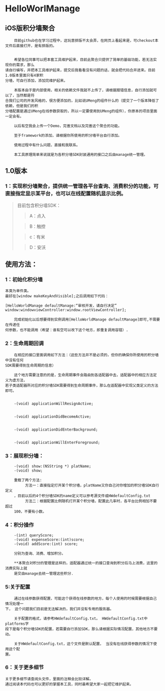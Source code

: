HelloWorlManage
===============

iOS版积分墙聚合
---------------

	    目前github也在学习过程中，这玩意排版不太会弄，在网页上看起来是，可checkout本文件后直接打开，是有排版的。
	

	    希望各位同事可以把本套工具维护起来，目前此聚合只提供了简单的基础功能，若无法实现你的需求，那么
	请自行编写，并把本工具维护起来，提交后我看看没有问题的话，就会把代码合并进来。目前1.0版本里面只有4家积
	分墙，可自行添加，添加完维护起来。

	    本版本由于是内部使用，相关的依赖文件我就不上传了，请根据报错信息，自行添加就可以了，当然都是符
	合我们公司的开发风格的，很方便添加的，比如说UMeng的组件什么的（提交了一个版本降低了依赖，但是我们的积
	分墙配置是通过UMeng在线参数获取的，所以一定要使用到UMeng的组件），你原本的项目里面一定会有。

		以后有空我会上传一个Demo，完善文档以及完善这个聚合的功能。

		至于framework的添加，请根据你所使用的积分墙平台自行添加。  
  
		使用过程中有什么问题，直接和我联系。

		本工具原理简单来说就是为各积分墙SDK封装通用的接口之后由manage统一管理。
	

1.0版本
--------------

### 1：实现积分墙聚合，提供统一管理各平台查询、消费积分的功能，可直接指定显示某平台，也可以在线配置随机显示比例。

>目前包含积分墙SDK：
>
>>A：点入
>
>>B：触控
>
>>c：有米
>
>>D：安沃

使用方法：
---------

### 1：初始化积分墙

	本类为单件类。
	最好在[window makeKeyAndVisible];之后调用如下代码：
	
	[HelloWorldManage defaultManage:“审核开发，请自行决定” window:windowviewController:window.rootViewController];

	    完成初始化以后想要得到实例调用[HelloWorldManage defaultManage]即可,不需要在传递任
	何参数，也不能调用（希望：谁有空可以改下这个地方，即重复调用容错）.

### 2：生命周期回调

	    在相应的接口里面调用如下方法：（这些方法并不是必须的，但你的确保你所使用的积分墙中没有任何
	SDK需要得到生命周期的信息）
			
	    这个地方需要注意的的是，生命周期事件会路由到各适配器中去，适配器中的相应方法定义为虚方法，
	若子类适配器所对应的积分墙SDK需要得到生命周期事件，那么在适配器中实现父类定义的方法即可。
		

		-(void) applicationWillResignActive;


		-(void) applicationDidBecomeActive;


		-(void) applicationDidEnterBackground;


		-(void) applicationWillEnterForeground;


### 3：展现积分墙：

		-(void) show:(NSString *) platName;
		-(void) show;

		重载了两个方法:
		     方法一：直接指定打开某个积分墙，platName又你自己对你增加的积分墙SDK自行定义
		，目前以后的4个积分墙SDK的name定义可以参考源文件或HWdefaultConfig.txt
		     方法二：根据配置比例随机打开某个积分墙，配置此几率时，各平台比例相加不要超过
		100，不要有小数。

### 4：积分操作

		-(int) queryScore;
		-(void) expenseScore:(int)score;
		-(void) addScore:(int) score;

		分别为查询、消费、增加积分。
		
		**本聚合对积分的管理是这样的，适配器通过统一的接口查询到积分后马上消费，这里的消费实际上就
		是交由manage去统一管理这些积分.

### 5:关于配置

	    通过在线参数获得配置，可能这个获得在线参数的地方，每个人使用的时候需要根据自己情况处理一
	下， 这个问题我们目前是无法解决的，我们并没有专用的服务器。

	    关于配置的格式，请参考HWdefaultConfig.txt。 HWdefaultConfig.txt中platforms字
	段下是每个积分墙SDK的配置，若需要自行添加SDK，那么请根据实际情况配置，其他地方不要动。
		
	    关于HWdefaultConfig.txt，这个文件是默认配置， 当没有在线获得参数的情况下使用这个配
	置。


### 6：关于更多细节

	关于更多细节请查阅头文件，里面的注释会比较详解。
	通过阅读本代码也可以更好的掌握本工具，同时最希望大家一起把它维护起来。
